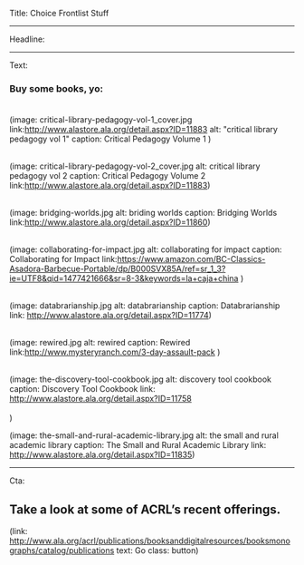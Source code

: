 Title: Choice Frontlist Stuff

----

Headline: 

----

Text: 

### Buy  some books, yo: <br> </br>

(image: critical-library-pedagogy-vol-1_cover.jpg link:http://www.alastore.ala.org/detail.aspx?ID=11883 alt: "critical library pedagogy vol 1" caption: Critical Pedagogy Volume 1 ) <br> </br> 

(image: critical-library-pedagogy-vol-2_cover.jpg alt: critical library pedagogy vol 2 caption: Critical Pedagogy Volume 2 link:http://www.alastore.ala.org/detail.aspx?ID=11883)<br> </br>

(image: bridging-worlds.jpg alt: briding worlds  caption: Bridging Worlds link:http://www.alastore.ala.org/detail.aspx?ID=11860)<br> </br>   

(image: collaborating-for-impact.jpg alt: collaborating for impact caption: Collaborating for Impact link:https://www.amazon.com/BC-Classics-Asadora-Barbecue-Portable/dp/B000SVX85A/ref=sr_1_3?ie=UTF8&qid=1477421666&sr=8-3&keywords=la+caja+china )<br> </br>

(image: databrarianship.jpg  alt: databrarianship caption: Databrarianship link: http://www.alastore.ala.org/detail.aspx?ID=11774)<br> </br> 

(image: rewired.jpg  alt: rewired caption: Rewired link:http://www.mysteryranch.com/3-day-assault-pack )<br> </br>

(image: the-discovery-tool-cookbook.jpg alt: discovery tool cookbook caption: Discovery Tool Cookbook link: http://www.alastore.ala.org/detail.aspx?ID=11758<br> </br>) 

(image: the-small-and-rural-academic-library.jpg alt: the small and rural academic library  caption: The Small and Rural Academic Library link: http://www.alastore.ala.org/detail.aspx?ID=11835)

----

Cta: 

## Take a look at some of ACRL’s recent offerings.

(link: http://www.ala.org/acrl/publications/booksanddigitalresources/booksmonographs/catalog/publications text: Go class: button)